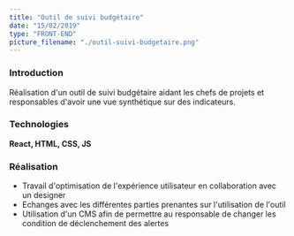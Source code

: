 ```yaml
---
title: "Outil de suivi budgétaire"
date: "15/02/2019"
type: "FRONT-END"
picture_filename: "./outil-suivi-budgetaire.png"
---
```


### Introduction

Réalisation d'un outil de suivi budgétaire aidant les chefs de projets et responsables d'avoir une vue synthétique sur des indicateurs.

### Technologies

**React, HTML, CSS, JS**

### Réalisation

- Travail d'optimisation de l'expérience utilisateur en collaboration avec un designer
- Echanges avec les différentes parties prenantes sur l'utilisation de l'outil
- Utilisation d'un CMS afin de permettre au responsable de changer les condition de déclenchement des alertes

